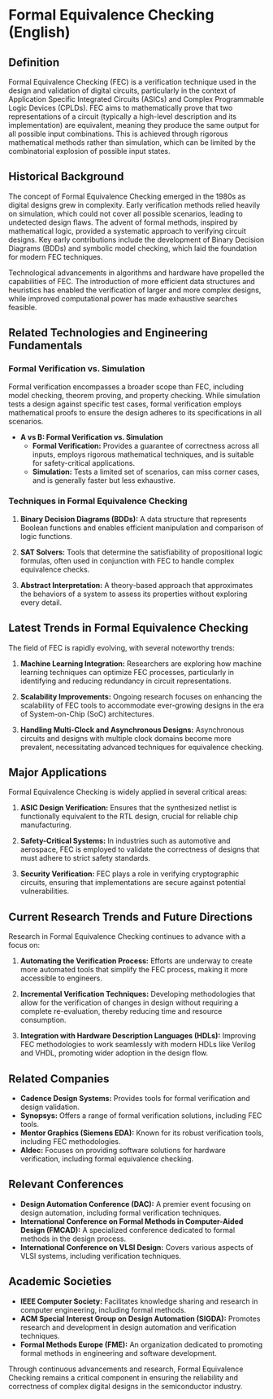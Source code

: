 # Formal Equivalence Checking (English)

## Definition

Formal Equivalence Checking (FEC) is a verification technique used in the design and validation of digital circuits, particularly in the context of Application Specific Integrated Circuits (ASICs) and Complex Programmable Logic Devices (CPLDs). FEC aims to mathematically prove that two representations of a circuit (typically a high-level description and its implementation) are equivalent, meaning they produce the same output for all possible input combinations. This is achieved through rigorous mathematical methods rather than simulation, which can be limited by the combinatorial explosion of possible input states.

## Historical Background

The concept of Formal Equivalence Checking emerged in the 1980s as digital designs grew in complexity. Early verification methods relied heavily on simulation, which could not cover all possible scenarios, leading to undetected design flaws. The advent of formal methods, inspired by mathematical logic, provided a systematic approach to verifying circuit designs. Key early contributions include the development of Binary Decision Diagrams (BDDs) and symbolic model checking, which laid the foundation for modern FEC techniques.

Technological advancements in algorithms and hardware have propelled the capabilities of FEC. The introduction of more efficient data structures and heuristics has enabled the verification of larger and more complex designs, while improved computational power has made exhaustive searches feasible.

## Related Technologies and Engineering Fundamentals

### Formal Verification vs. Simulation

Formal verification encompasses a broader scope than FEC, including model checking, theorem proving, and property checking. While simulation tests a design against specific test cases, formal verification employs mathematical proofs to ensure the design adheres to its specifications in all scenarios. 

- **A vs B: Formal Verification vs. Simulation**
  - **Formal Verification:** Provides a guarantee of correctness across all inputs, employs rigorous mathematical techniques, and is suitable for safety-critical applications.
  - **Simulation:** Tests a limited set of scenarios, can miss corner cases, and is generally faster but less exhaustive.

### Techniques in Formal Equivalence Checking

1. **Binary Decision Diagrams (BDDs):** A data structure that represents Boolean functions and enables efficient manipulation and comparison of logic functions.
  
2. **SAT Solvers:** Tools that determine the satisfiability of propositional logic formulas, often used in conjunction with FEC to handle complex equivalence checks.

3. **Abstract Interpretation:** A theory-based approach that approximates the behaviors of a system to assess its properties without exploring every detail.

## Latest Trends in Formal Equivalence Checking

The field of FEC is rapidly evolving, with several noteworthy trends:

1. **Machine Learning Integration:** Researchers are exploring how machine learning techniques can optimize FEC processes, particularly in identifying and reducing redundancy in circuit representations.

2. **Scalability Improvements:** Ongoing research focuses on enhancing the scalability of FEC tools to accommodate ever-growing designs in the era of System-on-Chip (SoC) architectures.

3. **Handling Multi-Clock and Asynchronous Designs:** Asynchronous circuits and designs with multiple clock domains become more prevalent, necessitating advanced techniques for equivalence checking.

## Major Applications

Formal Equivalence Checking is widely applied in several critical areas:

1. **ASIC Design Verification:** Ensures that the synthesized netlist is functionally equivalent to the RTL design, crucial for reliable chip manufacturing.

2. **Safety-Critical Systems:** In industries such as automotive and aerospace, FEC is employed to validate the correctness of designs that must adhere to strict safety standards.

3. **Security Verification:** FEC plays a role in verifying cryptographic circuits, ensuring that implementations are secure against potential vulnerabilities.

## Current Research Trends and Future Directions

Research in Formal Equivalence Checking continues to advance with a focus on:

1. **Automating the Verification Process:** Efforts are underway to create more automated tools that simplify the FEC process, making it more accessible to engineers.

2. **Incremental Verification Techniques:** Developing methodologies that allow for the verification of changes in design without requiring a complete re-evaluation, thereby reducing time and resource consumption.

3. **Integration with Hardware Description Languages (HDLs):** Improving FEC methodologies to work seamlessly with modern HDLs like Verilog and VHDL, promoting wider adoption in the design flow.

## Related Companies

- **Cadence Design Systems:** Provides tools for formal verification and design validation.
- **Synopsys:** Offers a range of formal verification solutions, including FEC tools.
- **Mentor Graphics (Siemens EDA):** Known for its robust verification tools, including FEC methodologies.
- **Aldec:** Focuses on providing software solutions for hardware verification, including formal equivalence checking.

## Relevant Conferences

- **Design Automation Conference (DAC):** A premier event focusing on design automation, including formal verification techniques.
- **International Conference on Formal Methods in Computer-Aided Design (FMCAD):** A specialized conference dedicated to formal methods in the design process.
- **International Conference on VLSI Design:** Covers various aspects of VLSI systems, including verification techniques.

## Academic Societies

- **IEEE Computer Society:** Facilitates knowledge sharing and research in computer engineering, including formal methods.
- **ACM Special Interest Group on Design Automation (SIGDA):** Promotes research and development in design automation and verification techniques.
- **Formal Methods Europe (FME):** An organization dedicated to promoting formal methods in engineering and software development.

Through continuous advancements and research, Formal Equivalence Checking remains a critical component in ensuring the reliability and correctness of complex digital designs in the semiconductor industry.